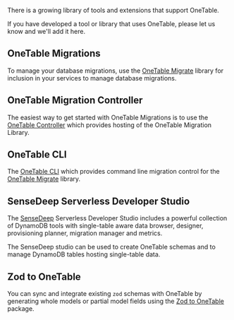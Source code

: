 
There is a growing library of tools and extensions that support OneTable.

If you have developed a tool or library that uses OneTable, please let us know and we'll add it here.

## OneTable Migrations

To manage your database migrations, use the [OneTable Migrate](https://www.npmjs.com/package/onetable-migrate) library for inclusion in your services to manage database migrations.

## OneTable Migration Controller

The easiest way to get started with OneTable Migrations is to use the [OneTable Controller](https://github.com/sensedeep/onetable-controller) which provides hosting of the OneTable Migration Library.

## OneTable CLI

The [OneTable CLI](https://www.npmjs.com/package/onetable-cli) which provides command line migration control for the [OneTable Migrate](https://www.npmjs.com/package/onetable-migrate) library.

## SenseDeep Serverless Developer Studio

The [SenseDeep](https://www.sensedeep.com/) Serverless Developer Studio includes a powerful collection of DynamoDB tools with single-table aware data browser, designer, provisioning planner, migration manager and metrics.

The SenseDeep studio can be used to create OneTable schemas and to manage DynamoDB tables hosting single-table data.

## Zod to OneTable

You can sync and integrate existing `zod` schemas with OneTable by generating whole models or partial model fields using the [Zod to OneTable](https://www.npmjs.com/package/zod-to-dynamodb-onetable-schema) package.

